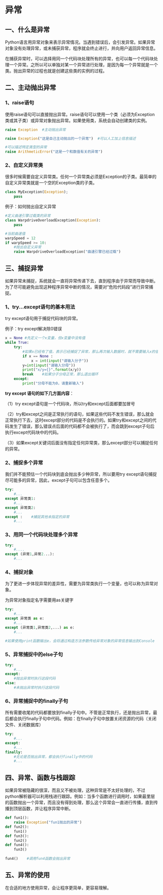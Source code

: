 # 异常

## 一、什么是异常

Python语言用异常对象来表示异常情况。当遇到错误后，会引发异常。如果异常对象没有处理异常，或未捕获异常，程序就会终止进行，并向用户返回异常信息。

在捕获异常时，可以选择用同一个代码块处理所有的异常，也可以每一个代码块处理一个异常。之所以可以单独对某一个异常进行处理，是因为每一个异常就是一个类。抛出异常的过程也就是创建这些类的实例的过程。

## 二、主动抛出异常

### 1、raise语句

使用raise语句可以直接抛出异常。raise语句可以使用一个类（必须为Exception类或其子类）或异常对象抛出异常。如果使用类，系统会自动创建类的实例。

```python
raise Exception  #主动抛出异常

raise Exception("这是自己主动抛出的一个异常")  #可以人工加上信息描述

#可以描述特定类型的异常
raise ArithmeticError("这是一个和数值有关的异常")
```



### 2、自定义异常类

很多时候需要自定义异常类。任何一个异常类必须是Exception的子类。最简单的自定义异常类就是一个空的Exception类的子类。

```python
class MyException(Exception);
    pass
```

例子：如何抛出自定义异常

```python
#定义曲速引擎过载类的异常
class WarpdriveOverloadException(Exception):
    pass

#当前曲速值
warpSpeed = 12
if warpSpeed >= 10:
    #抛出自定义异常
    raise WarpdriveOverloadException("曲速引擎已经过载")
```



## 三、捕捉异常

如果异常未捕捉，系统就会一直将异常传递下去，直到程序由于异常而导致中断。为了尽可能避免出现这种程序异常中断的情况，需要对“危险代码段”进行异常捕捉。

### 1、try...except语句的基本用法

try except语句用于捕捉代码块的异常。

例子：try except解决除0错误

```python
x = None #先定义一个x变量，但x变量中没有值
while True:
    try:
        #如果x已经有了值，表示已经捕捉了异常，那么再次输入数据时，就不需要输入x的值了
        if x == None :
            x = int(input("请输入分子"))
        y=int(input("请输入分母"))
        print("x/y={}".format(x/y)) 
        break    #如果分子分母正常，那么退出循环
    except:
        print("分母不能为0，请重新输入")
```

**try except 语句的如下几方面内容**：

（1）try except语句是一个代码块，所以try和except后面都要加冒号

（2）try和except之间是正常执行的语句，如果这些代码不发生错误，那么就会正常执行下去，这时except部分的代码是不会执行的。如果try和except之间的代码发生了错误，那么错误点后面的代码都不会被执行了，而会跳到except子句后执行except代码块中的代码。

（3）如果except关键词后面没有指定任何异常类，那么except部分可以捕捉任何的异常。

### 2、捕捉多个异常

我们并不能预估一个代码块到底会抛出多少种异常，所以要用try except语句捕捉尽可能多的异常，因此，except子句可以包含任意多个。

```python
try:
    #...
except 异常类1:
    #...
except 异常类2:
    #...
except :    #捕捉其他未指定的异常
    #...
```



### 3、用同一个代码块处理多个异常

```python
try:
    #....
except (异常1,异常2...):
    #...
```



### 4、捕捉对象

为了更进一步体现异常的差异性，需要为异常类执行一个变量，也可以称为异常对象。

为异常对象指定名字需要用as关键字

```python
try:
    #...
except 异常类 as e:
    #...
except (异常类1,异常类2,...) as e:
    #...
    
#如果使用print函数输出e，会将通过构造方法参数传给异常对象的异常信息输出到Console
```



### 5、异常捕捉中的else子句

```python
try:
    #...
except:
    #抛出异常时执行这段代码
else:
    #未抛出异常时执行这段代码
```



### 6、异常捕捉中的finally子句

所有需要收尾的代码都要放到finally子句中。不管是正常执行，还是抛出异常，最后都会执行finally子句中代码。例如：在finally子句中放置关闭资源的代码（关闭文件、关闭数据库）

```python
try:
    #...
except:
    #...
finally:
    #无论是否抛出异常，都会执行finally中的代码
    #...
```









## 四、异常、函数与栈跟踪

如果异常被隐藏的很深，而且又不被处理，这种异常是不太好处理的，不过python解析器可以利用栈进行跟踪。例如：当多个函数进行调用时，如果最里层的函数抛出一个异常，而且没有得到处理，那么这个异常会一直进行传播，直到传播到顶层函数，并让程序异常中断。



```python
def fun1():
    raise Exception("fun1抛出的异常")
def fun2():
    fun1()
def fun3():
    fun2()
def fun4():
    fun3()
    
fun4()    #调用fun4函数会抛出异常
```



## 五、异常的使用

在合适的地方使用异常，会让程序更简单，更容易理解。